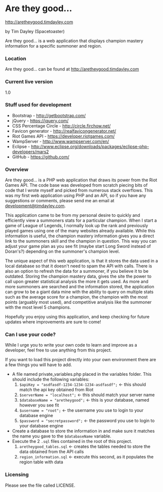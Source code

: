 # Are they good...
http://aretheygood.timdayley.com

by Tim Dayley (Spacetoaster)

Are they good... is a web application that displays champion mastery information for a specific summoner and region.


### Location

Are they good... can be found at http://aretheygood.timdayley.com


### Current live version

1.0


### Stuff used for development

* Bootstrap - http://getbootstrap.com/
* jQuery - https://jquery.com/
* CSS Percentage Circle - http://circle.firchow.net/
* Favicon generator - http://realfavicongenerator.net/
* Riot Games API - https://developer.riotgames.com/
* WampServer - http://www.wampserver.com/en/
* Eclipse - http://www.eclipse.org/downloads/packages/eclipse-php-developers/mars2
* GitHub - https://github.com/


### Overview

Are they good... is a PHP web application that draws its power from the Riot Games API. The code base 
was developed from scratch piecing bits of code that I wrote myself and picked from numerous 
stack overflows. This was my first web application using PHP and an API, so if you have any suggestions 
or comments, please send me an email at development@timdayley.com.

This application came to be from my personal desire to quickly and efficiently view a summoners stats for 
a particular champion. When I start a game of League of Legends, I normally look up the rank and previously 
played games using one of the many websites already available. While this information is useful, the champion 
mastery information gives you a direct link to the summoners skill and the champion in question. This way 
you can adjust your game plan as you see fit (maybe start Long Sword instead of Doran's?) depending on the summoner's 
champion level.

The unique aspect of this web application, is that it stores the data used in a local database so that it 
doesn't need to spam the API with calls. There is also an option to refresh the data for a summoner, if you 
believe it to be outdated. Storing the champion mastery data, gives the site the power to call upon greater 
statistical analysis the more it gets used. As more and more summoners are searched and the information stored, 
the application can grow to be a giant data mine with the ability to query on multiple stats such as 
the average score for a champion, the champion with the most points (arguably most used), and competitive 
analysis like the summoner with the most level 5 champions.

Hopefully you enjoy using this application, and keep checking for future updates where improvements are 
sure to come!


### Can I use your code?

While I urge you to write your own code to learn and improve as a developer, feel free to use anything from this 
project.

If you want to load this project directly into your own environment there are a few things you will have to add.
* A file named private_variables.php placed in the variables folder. This should include the following variables:
	1. `$apiKey = "asdfasdf-1234-1234-1234-asdfasdf";` <- this should match the api key obtained from Riot
	2. `$serverName = "localhost";` <- this should match your server name
	3. `$databaseName = "aretheygood";` <- this is your database, named however you see fit
	4. `$username = "root";` <- the username you use to login to your database engine
	5. `$password = "secretpassword";` <- the password you use to login to your database engine
* Create a database to store the information in and make sure it matches the name you gave to the `$databaseName` variable.
* Execute the 2 `.sql` files contained in the root of this project.
	1. `aretheygood_tables.sql` <- creates the tables needed to store the data obtained from the API calls
	2. `region_information.sql` <- execute this second, as it populates the region table with data

### Licensing

Please see the file called LICENSE.